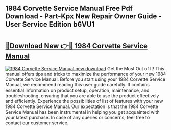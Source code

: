 ## 1984 Corvette Service Manual Free Pdf Download - Part-Kpx New Repair Owner Guide - User Service Edition b6VU1

# <h2><a href="http://bc20880.oget.top/?id=1984+Corvette+Service+Manual">🔗Download New 👉🔴 1984 Corvette Service Manual</a></h2>

[![1984 Corvette Service Manual new download](https://i.imgur.com/5g1atiW.png)](http://bc20880.oget.top/?id=1984+Corvette+Service+Manual)
Get the Most Out of It! This manual offers tips and tricks to maximize the performance of your new 1984 Corvette Service Manual. Before you start using your 1984 Corvette Service Manual, we recommend reading this user guide carefully. It contains essential information on product setup, operation, maintenance, and troubleshooting, ensuring that you are able to use the product effectively and efficiently. Experience the possibilities of list of features with your new 1984 Corvette Service Manual. Our expectation is that the 1984 Corvette Service Manual has been instrumental in helping you get acquainted with your latest purchase. In case of any queries or concerns, feel free to contact our customer service.
